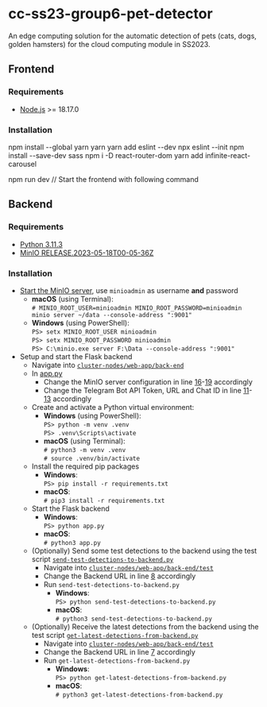 # cc-ss23-group6-pet-detector
An edge computing solution for the automatic detection of pets (cats, dogs, golden hamsters) for the cloud computing module in SS2023.


## Frontend


### Requirements

- [Node.js](https://nodejs.org/en) >= 18.17.0


### Installation

npm install --global yarn
yarn
yarn add eslint --dev
npx eslint --init
npm install --save-dev sass
npm i -D react-router-dom 
yarn add infinite-react-carousel

npm run dev // Start the frontend with following command


## Backend


### Requirements

- [Python 3.11.3](https://www.python.org/downloads/)
- [MinIO RELEASE.2023-05-18T00-05-36Z](https://min.io/download)


### Installation

- [Start the MinIO server](https://min.io/docs/minio/linux/index.html), use `minioadmin` as username **and** password
  - **macOS** (using Terminal): \
    `# MINIO_ROOT_USER=minioadmin MINIO_ROOT_PASSWORD=minioadmin minio server ~/data --console-address ":9001"`
  - **Windows** (using PowerShell): \
    `PS> setx MINIO_ROOT_USER minioadmin` \
    `PS> setx MINIO_ROOT_PASSWORD minioadmin` \
    `PS> C:\minio.exe server F:\Data --console-address ":9001"`
- Setup and start the Flask backend
  - Navigate into [`cluster-nodes/web-app/back-end`](https://github.com/ssolimany/cc-ss23-group5-pet-detector/tree/main/cluster-nodes/web-app/back-end)
  - In [app.py](https://github.com/ssolimany/cc-ss23-group5-pet-detector/blob/main/cluster-nodes/web-app/back-end/app.py)
    - Change the MinIO server configuration in line [16](https://github.com/ssolimany/cc-ss23-group5-pet-detector/blob/afe19fca21ccee716fc766b46ed79abe77ce1c2a/cluster-nodes/web-app/back-end/app.py#L16)-[19](https://github.com/ssolimany/cc-ss23-group5-pet-detector/blob/afe19fca21ccee716fc766b46ed79abe77ce1c2a/cluster-nodes/web-app/back-end/app.py#L19) accordingly
    - Change the Telegram Bot API Token, URL and Chat ID in line [11](https://github.com/ssolimany/cc-ss23-group5-pet-detector/blob/afe19fca21ccee716fc766b46ed79abe77ce1c2a/cluster-nodes/web-app/back-end/app.py#L11)-[13](https://github.com/ssolimany/cc-ss23-group5-pet-detector/blob/afe19fca21ccee716fc766b46ed79abe77ce1c2a/cluster-nodes/web-app/back-end/app.py#L13) accordingly
  - Create and activate a Python virtual environment:
    - **Windows** (using PowerShell): \
      `PS> python -m venv .venv` \
      `PS> .venv\Scripts\activate`
    - **macOS** (using Terminal): \
      `# python3 -m venv .venv` \
      `# source .venv/bin/activate`
  - Install the required pip packages
    - **Windows**: \
      `PS> pip install -r requirements.txt`
    - **macOS**: \
      `# pip3 install -r requirements.txt`
  - Start the Flask backend
    - **Windows**: \
      `PS> python app.py`
    - **macOS**: \
      `# python3 app.py`
  - (Optionally) Send some test detections to the backend using the test script [`send-test-detections-to-backend.py`](https://github.com/ssolimany/cc-ss23-group5-pet-detector/blob/main/cluster-nodes/web-app/back-end/test/send-test-detections-to-backend.py)
    - Navigate into [`cluster-nodes/web-app/back-end/test`](https://github.com/ssolimany/cc-ss23-group5-pet-detector/tree/main/cluster-nodes/web-app/back-end/test)
    - Change the Backend URL in line [8](https://github.com/ssolimany/cc-ss23-group5-pet-detector/blob/afe19fca21ccee716fc766b46ed79abe77ce1c2a/cluster-nodes/web-app/back-end/test/send-test-detections-to-backend.py#L8) accordingly
    - Run `send-test-detections-to-backend.py`
      - **Windows**: \
        `PS> python send-test-detections-to-backend.py`
      - **macOS**: \
        `# python3 send-test-detections-to-backend.py`
  - (Optionally) Receive the latest detections from the backend using the test script [`get-latest-detections-from-backend.py`](https://github.com/ssolimany/cc-ss23-group5-pet-detector/blob/main/cluster-nodes/web-app/back-end/test/get-latest-detections-from-backend.py)
    - Navigate into [`cluster-nodes/web-app/back-end/test`](https://github.com/ssolimany/cc-ss23-group5-pet-detector/tree/main/cluster-nodes/web-app/back-end/test)
    - Change the Backend URL in line [7](https://github.com/ssolimany/cc-ss23-group5-pet-detector/blob/afe19fca21ccee716fc766b46ed79abe77ce1c2a/cluster-nodes/web-app/back-end/test/get-latest-detections-from-backend.py#L7) accordingly
    - Run `get-latest-detections-from-backend.py`
      - **Windows**: \
        `PS> python get-latest-detections-from-backend.py`
      - **macOS**: \
        `# python3 get-latest-detections-from-backend.py`
